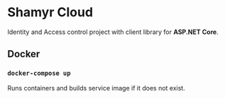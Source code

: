 # Shamyr Cloud

Identity and Access control project with client library for **ASP.NET Core**.

## Docker

### `docker-compose up`

Runs containers and builds service image if it does not exist.